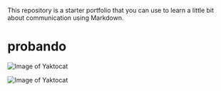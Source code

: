  This repository is a starter portfolio that you can use to learn a little bit about communication using Markdown.
# probando

![Image of Yaktocat](https://octodex.github.com/images/yaktocat.png)

![Image of Yaktocat](https://octodex.github.com/images/yaktocat.png)
